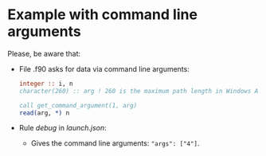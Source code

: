 # Example with command line arguments

Please, be aware that:

- File .f90 asks for data via command line arguments:
  ```fortran
  integer :: i, n
  character(260) :: arg ! 260 is the maximum path length in Windows API

  call get_command_argument(1, arg)
  read(arg, *) n
  ```

- Rule _debug_ in _launch.json_:
  - Gives the command line arguments: `"args": ["4"]`.